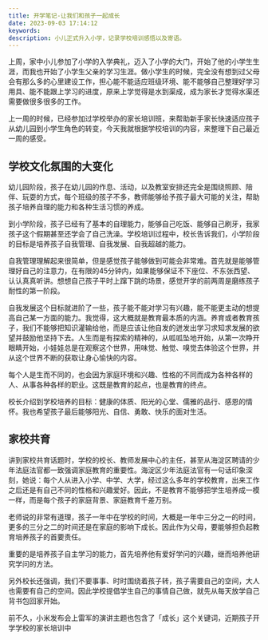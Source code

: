 ```yaml
---
title: 开学笔记-让我们和孩子一起成长
date: 2023-09-03 17:14:12
keywords:
description: 小儿正式升入小学，记录学校培训感悟以及寄语。
---
```


上周，家中小儿参加了小学的入学典礼，迈入了小学的大门，开始了他的小学生生涯，而我也开始了小学生父亲的学习生涯。做小学生的时候，完全没有想到过父母会有那么多的心里建设工作，担心能不能适应班级环境、能不能够自己整理好学习用具、能不能跟上学习的进度，原来上学觉得是水到渠成，成为家长才觉得水渠还需要做很多很多的工作。

上一周的时候，已经参加过学校举办的家长培训班，来帮助新手家长快速适应孩子从幼儿园到小学生角色的转变，今天我就根据学校培训的内容，来整理下自己最近一周的感受。

## 学校文化氛围的大变化

幼儿园阶段，孩子在幼儿园的作息、活动，以及教室安排还完全是围绕照顾、陪伴、玩耍的方式，每个班级的孩子不多，教师能够给予孩子最大可能的关注，帮助孩子培养自理的能力和各种生活习惯的养成。

到小学阶段，孩子已经有了基本的自理能力，能够自己吃饭、能够自己刷牙，我家孩子这个假期甚至还学会了自己洗澡。学校培训过程中，校长告诉我们，小学阶段的目标是培养孩子自我管理、自我发展、自我超越的能力。

自我管理理解起来很简单，但是感觉孩子能够做到可能会非常难。首先就是能够管理好自己的注意力，在有限的45分钟内，如果能够保证不下座位、不东张西望、认认真真听讲。想想自己孩子平时上蹿下跳的场景，感觉开学的前两周是磨练孩子耐性的第一阶段。

自我发展这个目标就进阶了一些，孩子能不能对学习有兴趣，能不能更主动的想提高自己某一方面的能力。我觉得，这大概就是教育最本质的内涵。养育或者教育孩子，我们不能够把知识灌输给他，而是应该让他自发的迸发出学习求知求发展的欲望并鼓励他坚持下去。人生而是有探索的精神的，从呱呱坠地开始，从第一次睁开眼睛开始，小娃娃总是在观察这个世界，用味觉、触觉、嗅觉去体验这个世界，并从这个世界不断的获取让身心愉快的内容。

每个人是生而不同的，也会因为家庭环境和兴趣、性格的不同而成为各种各样的人、从事各种各样的职业。这既是教育的起点，也是教育的终点。

校长介绍到学校培养的目标：健康的体质、阳光的心堂、儒雅的品行、感恩的情怀。我也希望孩子最后能够阳光、自信、勇敢、快乐的面对生活。

## 家校共育

讲到家校共育话题时，学校的校长、教师发展中心的主任，甚至从海淀区聘请的少年法庭法官都一致强调家庭教育的重要性。海淀区少年法庭法官有一句话印象深刻，她说：每个人从进入小学、中学、大学，经过这么多年的学校教育，出来工作之后还是有自己不同的性格和兴趣爱好。因此，不是教育不能够把学生培养成一模一样，而是每个孩子的家庭背景、家庭教育千差万别。

老师说的非常有道理，孩子一年中在学校的时间，大概是一年中三分之一的时间，更多的三分之二的时间还是在家庭的影响下成长。因此作为父母，要能够担负起教育培养孩子的首要责任。

重要的是培养孩子自主学习的能力，首先培养他有爱好学问的兴趣，继而培养他研究学问的方法。

另外校长还强调，我们不要事事、时时围绕着孩子转，孩子需要自己的空间，大人也需要有自己的空间。因此学校提倡学生自己的事情自己做，就先从每天放学自己背书包回家开始。



前不久，小米发布会上雷军的演讲主题也包含了「成长」这个关键词，近期孩子开学学校的家长培训中

